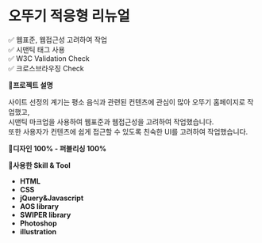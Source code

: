 # 오뚜기 적응형 리뉴얼

✅ 웹표준, 웹접근성 고려하여 작업<br>
✅ 시맨틱 태그 사용<br>
✅ W3C Validation Check<br>
✅ 크로스브라우징 Check<br>

📝**프로젝트 설명**

사이트 선정의 계기는 평소 음식과 관련된 컨텐츠에 관심이 많아 오뚜기 홈페이지로 작업했고,<br>
시맨틱 마크업을 사용하여 웹표준과 웹접근성을 고려하여 작업했습니다.<br>
또한 사용자가 컨텐츠에 쉽게 접근할 수 있도록 친숙한 UI를 고려하여 작업했습니다.

📝**디자인 100% - 퍼블리싱 100%**

📝**사용한 Skill & Tool**

- **HTML**
- **CSS**
- **jQuery&Javascript**
- **AOS library**
- **SWIPER library**
- **Photoshop**
- **illustration**

